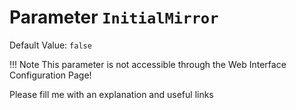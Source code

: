 # Parameter `InitialMirror`
Default Value: `false`

!!! Note
    This parameter is not accessible through the Web Interface Configuration Page!

Please fill me with an explanation and useful links
